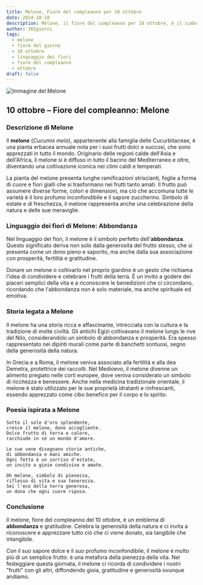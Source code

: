 ```yaml
---
title: Melone, Fiore del compleanno per 10 ottobre
date: 2024-10-10
description: Melone, il fiore del compleanno per 10 ottobre, è il simbolo di Abbondanza. Scopri il suo significato unico, le storie affascinanti e la poesia che celebra la sua bellezza.
author: 365giorni
tags:
  - melone
  - fiore del giorno
  - 10 ottobre
  - linguaggio dei fiori
  - fiore del compleanno
  - ottobre
draft: false
---
```


![Immagine del Melone](https://cdn.pixabay.com/photo/2022/04/01/14/43/melon-flower-7104975_1280.jpg)

## 10 ottobre – Fiore del compleanno: Melone

### Descrizione di Melone

Il **melone** (_Cucumis melo_), appartenente alla famiglia delle Cucurbitaceae, è una pianta erbacea annuale nota per i suoi frutti dolci e succosi, che sono apprezzati in tutto il mondo. Originario delle regioni calde dell'Asia e dell'Africa, il melone si è diffuso in tutto il bacino del Mediterraneo e oltre, diventando una coltivazione iconica nei climi caldi e temperati.

La pianta del melone presenta lunghe ramificazioni striscianti, foglie a forma di cuore e fiori gialli che si trasformano nei frutti tanto amati. Il frutto può assumere diverse forme, colori e dimensioni, ma ciò che accomuna tutte le varietà è il loro profumo inconfondibile e il sapore zuccherino. Simbolo di estate e di freschezza, il melone rappresenta anche una celebrazione della natura e delle sue meraviglie.

### Linguaggio dei fiori di Melone: Abbondanza

Nel linguaggio dei fiori, il melone è il simbolo perfetto dell'**abbondanza**. Questo significato deriva non solo dalla generosità del frutto stesso, che si presenta come un dono pieno e saporito, ma anche dalla sua associazione con prosperità, fertilità e gratitudine.

Donare un melone o coltivarlo nel proprio giardino è un gesto che richiama l'idea di condividere e celebrare i frutti della terra. È un invito a godere dei piaceri semplici della vita e a riconoscere le benedizioni che ci circondano, ricordando che l'abbondanza non è solo materiale, ma anche spirituale ed emotiva.

### Storia legata a Melone

Il melone ha una storia ricca e affascinante, intrecciata con la cultura e la tradizione di molte civiltà. Gli antichi Egizi coltivavano il melone lungo le rive del Nilo, considerandolo un simbolo di abbondanza e prosperità. Era spesso rappresentato nei dipinti murali come parte di banchetti sontuosi, segno della generosità della natura.

In Grecia e a Roma, il melone veniva associato alla fertilità e alla dea Demetra, protettrice dei raccolti. Nel Medioevo, il melone divenne un alimento pregiato nelle corti europee, dove veniva considerato un simbolo di ricchezza e benessere. Anche nella medicina tradizionale orientale, il melone è stato utilizzato per le sue proprietà idratanti e rinfrescanti, essendo apprezzato come cibo benefico per il corpo e lo spirito.

### Poesia ispirata a Melone

```
Sotto il sole d'oro splendente,  
cresce il melone, dono accogliente.  
Dolce frutto di terra e calore,  
racchiude in sé un mondo d'amore.  

Le sue vene disegnano storie antiche,  
di abbondanza e mani amiche.  
Ogni fetta è un sorriso d'estate,  
un invito a gioie condivise e amate.  

Oh melone, simbolo di pienezza,  
riflesso di vita e sua tenerezza.  
Sei l'eco della terra generosa,  
un dono che ogni cuore riposa.  
```

### Conclusione

Il melone, fiore del compleanno del 10 ottobre, è un emblema di **abbondanza** e gratitudine. Celebra la generosità della natura e ci invita a riconoscere e apprezzare tutto ciò che ci viene donato, sia tangibile che intangibile.

Con il suo sapore dolce e il suo profumo inconfondibile, il melone è molto più di un semplice frutto: è una metafora della pienezza della vita. Nel festeggiare questa giornata, il melone ci ricorda di condividere i nostri "frutti" con gli altri, diffondendo gioia, gratitudine e generosità ovunque andiamo.